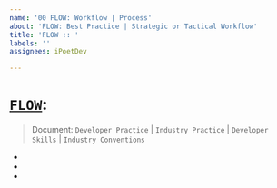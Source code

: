 ```yaml
---
name: '00 FLOW: Workflow | Process'
about: 'FLOW: Best Practice | Strategic or Tactical Workflow'
title: 'FLOW :: '
labels: ''
assignees: iPoetDev

---
```


# [`FLOW`]():
> Document: `Developer Practice` | `Industry Practice` | `Developer Skills` | `Industry Conventions`

-
-
-
